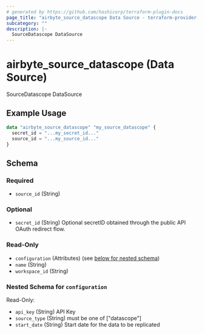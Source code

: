 ```yaml
---
# generated by https://github.com/hashicorp/terraform-plugin-docs
page_title: "airbyte_source_datascope Data Source - terraform-provider-airbyte"
subcategory: ""
description: |-
  SourceDatascope DataSource
---
```


# airbyte_source_datascope (Data Source)

SourceDatascope DataSource

## Example Usage

```terraform
data "airbyte_source_datascope" "my_source_datascope" {
  secret_id = "...my_secret_id..."
  source_id = "...my_source_id..."
}
```

<!-- schema generated by tfplugindocs -->
## Schema

### Required

- `source_id` (String)

### Optional

- `secret_id` (String) Optional secretID obtained through the public API OAuth redirect flow.

### Read-Only

- `configuration` (Attributes) (see [below for nested schema](#nestedatt--configuration))
- `name` (String)
- `workspace_id` (String)

<a id="nestedatt--configuration"></a>
### Nested Schema for `configuration`

Read-Only:

- `api_key` (String) API Key
- `source_type` (String) must be one of ["datascope"]
- `start_date` (String) Start date for the data to be replicated


